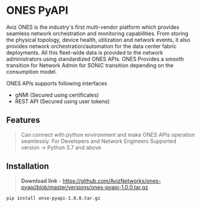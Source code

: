 # ONES PyAPI

Aviz ONES is the industry's first multi-vendor platform which provides seamless network orchestration and monitoring capabilities. From storing the physical topology, device health, utilization and network events, it also provides network orchestration/automation for the data center fabric deployments. All this fleet-wide data is provided to the network administrators using standardized ONES APIs. ONES Provides a smooth transition for Network Admin for SONiC transition depending on the consumption model.

ONES APIs supports following interfaces
- gNMI (Secured using certificates)
- REST API (Secured using user tokens)



## Features
> Can connect with python environment and make ONES APIs operation seamlessly.
> For Developers and Network Engineers
> Supported version -> Python 3.7 and above 


## Installation
> **Download link** - https://github.com/AvizNetworks/ones-pyapi/blob/master/versions/ones-pyapi-1.0.0.tar.gz
```sh
pip install onse-pyapi-1.0.0.tar.gz
```
